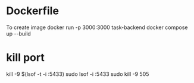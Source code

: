 # Dockerfile

To create image
docker run -p 3000:3000 task-backend
docker compose up --build

# kill port

kill -9 $(lsof -t -i :5433)
sudo lsof -i :5433
sudo kill -9 505

